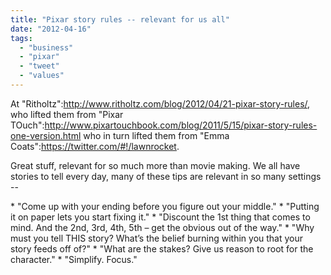 ```yaml
---
title: "Pixar story rules -- relevant for us all"
date: "2012-04-16"
tags: 
  - "business"
  - "pixar"
  - "tweet"
  - "values"
---
```


At "Ritholtz":http://www.ritholtz.com/blog/2012/04/21-pixar-story-rules/, who lifted them from "Pixar TOuch":http://www.pixartouchbook.com/blog/2011/5/15/pixar-story-rules-one-version.html who in turn lifted them from "Emma Coats":https://twitter.com/#!/lawnrocket.

Great stuff, relevant for so much more than movie making. We all have stories to tell every day, many of these tips are relevant in so many settings --

\* "Come up with your ending before you figure out your middle." \* "Putting it on paper lets you start fixing it." \* "Discount the 1st thing that comes to mind. And the 2nd, 3rd, 4th, 5th – get the obvious out of the way." \* "Why must you tell THIS story? What’s the belief burning within you that your story feeds off of?" \* "What are the stakes? Give us reason to root for the character." \* "Simplify. Focus."
